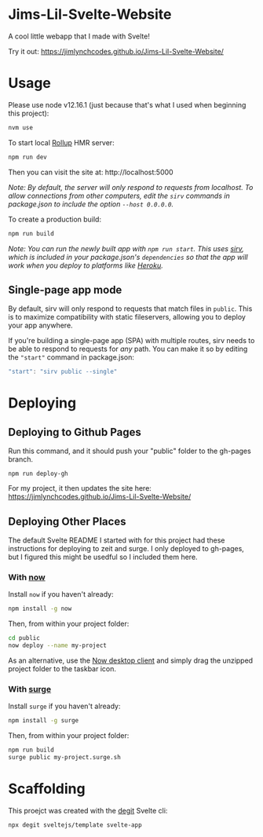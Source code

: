 # Jims-Lil-Svelte-Website
A cool little webapp that I made with Svelte!

Try it out: https://jimlynchcodes.github.io/Jims-Lil-Svelte-Website/

# Usage

Please use node v12.16.1 (just because that's what I used when beginning this project):
```bash
nvm use
```

To start local [Rollup](https://rollupjs.org) HMR server:
```bash
npm run dev
```

Then you can visit the site at: http://localhost:5000

_Note: By default, the server will only respond to requests from localhost. To allow connections from other computers, edit the `sirv` commands in package.json to include the option `--host 0.0.0.0`._

To create a production build:
```bash
npm run build
```

_Note: You can run the newly built app with `npm run start`. This uses [sirv](https://github.com/lukeed/sirv), which is included in your package.json's `dependencies` so that the app will work when you deploy to platforms like [Heroku](https://heroku.com)._


## Single-page app mode

By default, sirv will only respond to requests that match files in `public`. This is to maximize compatibility with static fileservers, allowing you to deploy your app anywhere.

If you're building a single-page app (SPA) with multiple routes, sirv needs to be able to respond to requests for *any* path. You can make it so by editing the `"start"` command in package.json:

```js
"start": "sirv public --single"
```

# Deploying

## Deploying to Github Pages
Run this command, and it should push your "public" folder to the gh-pages branch.
```
npm run deploy-gh
```
For my project, it then updates the site here: https://jimlynchcodes.github.io/Jims-Lil-Svelte-Website/


## Deploying Other Places

The default Svelte README I started with for this project had these instructions for deploying to zeit and surge. I only deployed to gh-pages, but I figured this might be usedful so I included them here. 

### With [now](https://zeit.co/now)

Install `now` if you haven't already:

```bash
npm install -g now
```

Then, from within your project folder:

```bash
cd public
now deploy --name my-project
```

As an alternative, use the [Now desktop client](https://zeit.co/download) and simply drag the unzipped project folder to the taskbar icon.

### With [surge](https://surge.sh/)

Install `surge` if you haven't already:

```bash
npm install -g surge
```

Then, from within your project folder:

```bash
npm run build
surge public my-project.surge.sh
```

# Scaffolding

This proejct was created with the [degit](https://github.com/Rich-Harris/degit) Svelte cli:
```bash
npx degit sveltejs/template svelte-app
```

